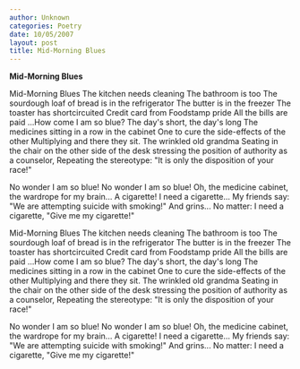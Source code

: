```yaml
---
author: Unknown
categories: Poetry
date: 10/05/2007
layout: post
title: Mid-Morning Blues
---
```


**Mid-Morning Blues**

Mid-Morning Blues
The kitchen needs cleaning
The bathroom is too
The sourdough loaf of bread is in the refrigerator
The butter is in the freezer
The toaster has shortcircuited
Credit card from Foodstamp pride
All the bills are paid
...How come I am so blue?
The day's short, the day's long
The medicines sitting in a row in the cabinet
One to cure the side-effects of the other
Multiplying and there they sit.
The wrinkled old grandma
Seating in the chair on the other side of
    the desk stressing the position of
    authority as a counselor,
Repeating the stereotype: "It is only
the disposition of your race!"

No wonder I am so blue!
No wonder I am so blue!
Oh, the medicine cabinet,
the wardrope for my brain...
A cigarette!  I need
a cigarette...
My friends say: "We are
attempting suicide with smoking!"
And grins...
No matter: I need a cigarette,
"Give me my cigarette!"

Mid-Morning Blues
The kitchen needs cleaning
The bathroom is too
The sourdough loaf of bread is in the refrigerator
The butter is in the freezer
The toaster has shortcircuited
Credit card from Foodstamp pride
All the bills are paid
...How come I am so blue?
The day's short, the day's long
The medicines sitting in a row in the cabinet
One to cure the side-effects of the other
Multiplying and there they sit.
The wrinkled old grandma
Seating in the chair on the other side of
    the desk stressing the position of
    authority as a counselor,
Repeating the stereotype: "It is only
the disposition of your race!"

No wonder I am so blue!
No wonder I am so blue!
Oh, the medicine cabinet,
the wardrope for my brain...
A cigarette!  I need
a cigarette...
My friends say: "We are
attempting suicide with smoking!"
And grins...
No matter: I need a cigarette,
"Give me my cigarette!"
